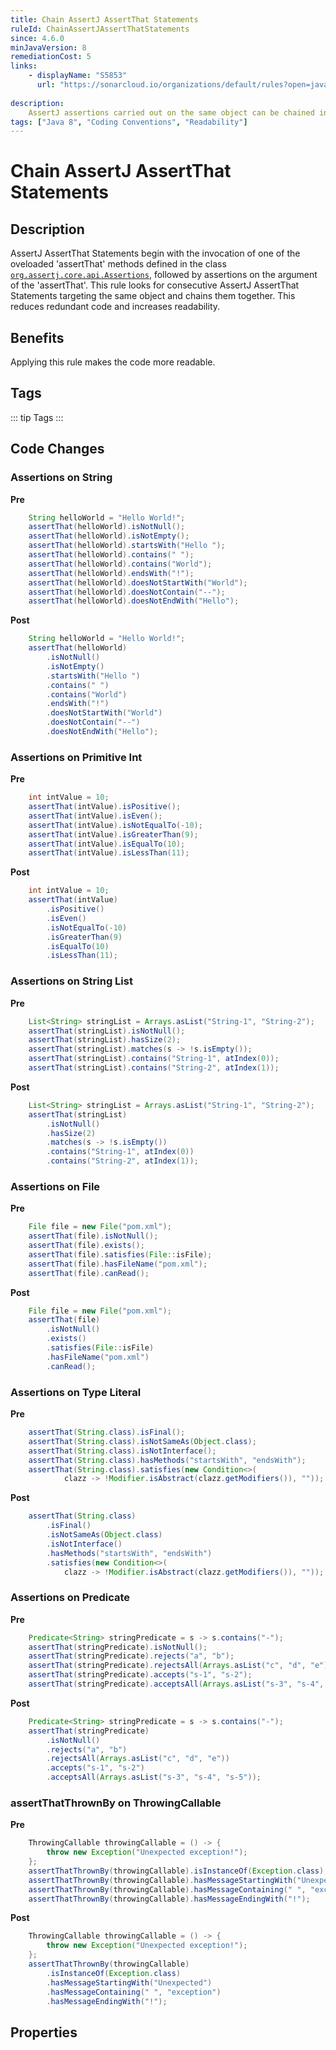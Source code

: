 ```yaml
---
title: Chain AssertJ AssertThat Statements
ruleId: ChainAssertJAssertThatStatements
since: 4.6.0
minJavaVersion: 8
remediationCost: 5
links:
    - displayName: "S5853"
      url: "https://sonarcloud.io/organizations/default/rules?open=java%3AS5853&q=S5853&rule_key=java%3AS5853"
    
description:
    AssertJ assertions carried out on the same object can be chained instead of using multiple assertThat, avoiding duplication and increasing the clarity of the code.
tags: ["Java 8", "Coding Conventions", "Readability"]
---
```


# Chain AssertJ AssertThat Statements

## Description

AssertJ AssertThat Statements begin with the invocation of one of the oveloaded 'assertThat' methods defined in the class [`org.assertj.core.api.Assertions`](https://javadoc.io/doc/org.assertj/assertj-core/latest/org/assertj/core/api/Assertions.html), followed by assertions on the argument of the 'assertThat'. This rule looks for consecutive AssertJ AssertThat Statements targeting the same object and chains them together. This reduces redundant code and increases readability.

## Benefits

Applying this rule makes the code more readable.


## Tags

::: tip Tags
<TagLinks />
:::

## Code Changes

### Assertions on String

__Pre__
```java
	String helloWorld = "Hello World!";
	assertThat(helloWorld).isNotNull();
	assertThat(helloWorld).isNotEmpty();
	assertThat(helloWorld).startsWith("Hello ");
	assertThat(helloWorld).contains(" ");
	assertThat(helloWorld).contains("World");
	assertThat(helloWorld).endsWith("!");
	assertThat(helloWorld).doesNotStartWith("World");
	assertThat(helloWorld).doesNotContain("--");
	assertThat(helloWorld).doesNotEndWith("Hello");
```

__Post__
```java
	String helloWorld = "Hello World!";
	assertThat(helloWorld)
		.isNotNull()
		.isNotEmpty()
		.startsWith("Hello ")
		.contains(" ")
		.contains("World")
		.endsWith("!")
		.doesNotStartWith("World")
		.doesNotContain("--")
		.doesNotEndWith("Hello");
```

### Assertions on Primitive Int

__Pre__
```java
	int intValue = 10;
	assertThat(intValue).isPositive();
	assertThat(intValue).isEven();
	assertThat(intValue).isNotEqualTo(-10);
	assertThat(intValue).isGreaterThan(9);
	assertThat(intValue).isEqualTo(10);
	assertThat(intValue).isLessThan(11);		
```

__Post__
```java
	int intValue = 10;
	assertThat(intValue)
		.isPositive()
		.isEven()
		.isNotEqualTo(-10)
		.isGreaterThan(9)
		.isEqualTo(10)
		.isLessThan(11);		
```

### Assertions on  String List

__Pre__
```java
	List<String> stringList = Arrays.asList("String-1", "String-2");
	assertThat(stringList).isNotNull();
	assertThat(stringList).hasSize(2);
	assertThat(stringList).matches(s -> !s.isEmpty());
	assertThat(stringList).contains("String-1", atIndex(0));
	assertThat(stringList).contains("String-2", atIndex(1));
```

__Post__
```java
	List<String> stringList = Arrays.asList("String-1", "String-2");
	assertThat(stringList)
		.isNotNull()
		.hasSize(2)
		.matches(s -> !s.isEmpty())
		.contains("String-1", atIndex(0))
		.contains("String-2", atIndex(1));
```

### Assertions on File

__Pre__
```java
	File file = new File("pom.xml");
	assertThat(file).isNotNull();
	assertThat(file).exists();
	assertThat(file).satisfies(File::isFile);
	assertThat(file).hasFileName("pom.xml");
	assertThat(file).canRead();
```

__Post__
```java
	File file = new File("pom.xml");
	assertThat(file)
		.isNotNull()
		.exists()
		.satisfies(File::isFile)
		.hasFileName("pom.xml")
		.canRead();
```

### Assertions on Type Literal

__Pre__
```java
	assertThat(String.class).isFinal();
	assertThat(String.class).isNotSameAs(Object.class);
	assertThat(String.class).isNotInterface();
	assertThat(String.class).hasMethods("startsWith", "endsWith");
	assertThat(String.class).satisfies(new Condition<>(
            clazz -> !Modifier.isAbstract(clazz.getModifiers()), ""));
```

__Post__
```java
	assertThat(String.class)
		.isFinal()
		.isNotSameAs(Object.class)
		.isNotInterface()
		.hasMethods("startsWith", "endsWith")
		.satisfies(new Condition<>(
            clazz -> !Modifier.isAbstract(clazz.getModifiers()), ""));
```

### Assertions on Predicate

__Pre__
```java
	Predicate<String> stringPredicate = s -> s.contains("-");
	assertThat(stringPredicate).isNotNull();
	assertThat(stringPredicate).rejects("a", "b");
	assertThat(stringPredicate).rejectsAll(Arrays.asList("c", "d", "e"));
	assertThat(stringPredicate).accepts("s-1", "s-2");
	assertThat(stringPredicate).acceptsAll(Arrays.asList("s-3", "s-4", "s-5"));
```

__Post__
```java
	Predicate<String> stringPredicate = s -> s.contains("-");
	assertThat(stringPredicate)
		.isNotNull()
		.rejects("a", "b")
		.rejectsAll(Arrays.asList("c", "d", "e"))
		.accepts("s-1", "s-2")
		.acceptsAll(Arrays.asList("s-3", "s-4", "s-5"));
```

### assertThatThrownBy on ThrowingCallable

__Pre__
```java
	ThrowingCallable throwingCallable = () -> {
		throw new Exception("Unexpected exception!");
	};
	assertThatThrownBy(throwingCallable).isInstanceOf(Exception.class);
	assertThatThrownBy(throwingCallable).hasMessageStartingWith("Unexpected");
	assertThatThrownBy(throwingCallable).hasMessageContaining(" ", "exception");
	assertThatThrownBy(throwingCallable).hasMessageEndingWith("!");
```

__Post__
```java
	ThrowingCallable throwingCallable = () -> {
		throw new Exception("Unexpected exception!");
	};
	assertThatThrownBy(throwingCallable)
		.isInstanceOf(Exception.class)
		.hasMessageStartingWith("Unexpected")
		.hasMessageContaining(" ", "exception")
		.hasMessageEndingWith("!");
```
<VersionNotice />


## Properties

<RuleProperties />
